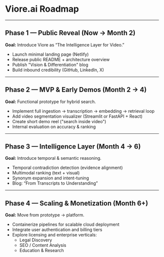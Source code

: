 # Viore.ai Roadmap

---

## Phase 1 — Public Reveal (Now → Month 2)

**Goal:** Introduce Viore as “The Intelligence Layer for Video.”

- Launch minimal landing page (Netlify)
- Release public README + architecture overview
- Publish "Vision & Differentiation" blog
- Build inbound credibility (GitHub, LinkedIn, X)

---

## Phase 2 — MVP & Early Demos (Month 2 → 4)

**Goal:** Functional prototype for hybrid search.

- Implement full ingestion → transcription → embedding → retrieval loop
- Add video segmentation visualizer (Streamlit or FastAPI + React)
- Create short demo reel ("search inside video")
- Internal evaluation on accuracy & ranking

---

## Phase 3 — Intelligence Layer (Month 4 → 6)

**Goal:** Introduce temporal & semantic reasoning.

- Temporal contradiction detection (evidence alignment)
- Multimodal ranking (text + visual)
- Synonym expansion and intent-tuning
- Blog: “From Transcripts to Understanding”

---

## Phase 4 — Scaling & Monetization (Month 6+)

**Goal:** Move from prototype → platform.

- Containerize pipelines for scalable cloud deployment
- Integrate user authentication and billing tiers
- Explore licensing and enterprise verticals:
  - Legal Discovery
  - SEO / Content Analysis
  - Education & Research
